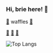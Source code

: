 ### Hi, brie here! 👋
[🧇](https://fancy-todo-waffles.web.app) waffles
[🍙](https://kanban-black-sesame.web.app)

[🍭](https://ecommerce-cms-blueberry.web.app) 
[🍵](https://ecommerce-matcha.web.app) 
[🥧](https://article-finder-pie.web.app)

![Top Langs](https://github-readme-stats.vercel.app/api/top-langs/?username=gabriellahartanto&hide=html)
<!--
**gabriellahartanto/gabriellahartanto** is a ✨ _special_ ✨ repository because its `README.md` (this file) appears on your GitHub profile.

Here are some ideas to get you started:

- 🔭 I’m currently working on ...
- 🌱 I’m currently learning ...
- 👯 I’m looking to collaborate on ...
- 🤔 I’m looking for help with ...
- 💬 Ask me about ...
- 📫 How to reach me: ...
- 😄 Pronouns: ...
- ⚡ Fun fact: ...
-->

